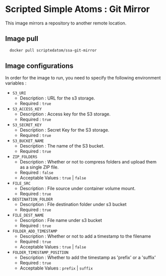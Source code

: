 # Scripted Simple Atoms : Git Mirror

This image mirrors a repository to another remote location.

## Image pull

```bash
  docker pull scriptedatom/ssa-git-mirror
```

## Image configurations

In order for the image to run, you need to specify the following environment variables :

* `S3_URI`
    * Description : URL for the s3 storage.
    * Required : `true`
* `S3_ACCESS_KEY`
    * Description : Access key for the S3 storage.
    * Required : `true`
* `S3_SECRET_KEY`
    * Description : Secret Key for the S3 storage.
    * Required : `true`
* `S3_BUCKET_NAME`
    * Description : The name of the S3 bucket.
    * Required : `true`
* `ZIP_FOLDERS`
    * Description : Whether or not to compress folders and upload them as a single ZIP file.
    * Required : `false`
    * Acceptable Values : `true` | `false`
* `FILE_SRC`
    * Description : File source under container volume mount.
    * Required : `true`
* `DESTINATION_FOLDER`
    * Description : File destination folder under s3 bucket
    * Required : `true`
* `FILE_DEST_NAME`
    * Description : File name under s3 bucket
    * Required : `true`
* `FOLDER_ADD_TIMESTAMP`
    * Description : Whether or not to add a timestamp to the filename
    * Required : `true`
    * Acceptable Values : `true` | `false`
* `FOLDER_TIMESTAMP_POSITION`
    * Description : Whether to add the timestamp as 'prefix' or a 'suffix'
    * Required : `true`
    * Acceptable Values : `prefix` | `suffix`
